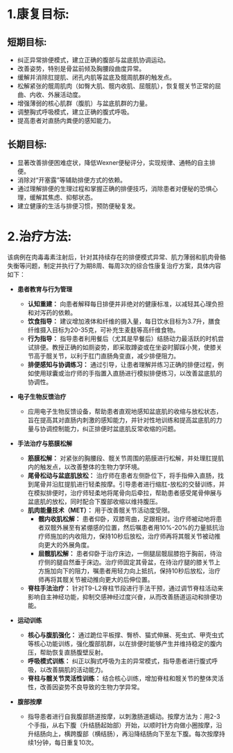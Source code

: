 # 1.康复目标:

## 短期目标:
*   纠正异常排便模式，建立正确的腹部与盆底肌协调运动。
*   改善姿势，特别是骨盆前倾及胸腰段曲度异常。
*   缓解并消除肛提肌、闭孔内肌等盆底及髋周肌群的触发点。
*   松解紧张的髋周肌肉（如臀大肌、髋内收肌、屈髋肌），恢复髋关节正常的屈曲、内收、外展活动度。
*   增强薄弱的核心肌群（腹肌）与盆底肌群的力量。
*   调整胸式呼吸模式，建立正确的腹式呼吸。
*   提高患者对直肠内粪便的感知能力。

## 长期目标:
*   显著改善排便困难症状，降低Wexner便秘评分，实现规律、通畅的自主排便。
*   消除对“开塞露”等辅助排便方式的依赖。
*   通过理解排便的生理过程和掌握正确的排便技巧，消除患者对便秘的恐惧心理，缓解其焦虑、抑郁状态。
*   建立健康的生活与排便习惯，预防便秘复发。

# 2.治疗方法:

该病例在肉毒毒素注射后，针对其持续存在的排便模式异常、肌力薄弱和肌肉骨骼失衡等问题，制定并执行了为期8周、每周3次的综合性康复治疗方案，具体内容如下：

*   **患者教育与行为管理**
    *   **认知重建：** 向患者解释每日排便并非绝对的健康标准，以减轻其心理负担和对泻药的依赖。
    *   **饮食指导：** 建议增加液体和纤维的摄入量，每日饮水目标为3.7升，膳食纤维摄入目标为20-35克，可补充生麦麸等高纤维食物。
    *   **行为指导：** 指导患者利用餐后（尤其是早餐后）结肠动力最活跃的时机尝试排便。教授正确的如厕姿势，即采取蹲姿或在坐姿时脚踩小凳，使膝关节高于髋关节，以利于肛门直肠角变直，减少排便阻力。
    *   **排便感知与协调练习：** 通过引导，让患者理解并练习正确的排便过程，例如使用球囊或治疗师的手指置入直肠进行模拟排便练习，以改善盆底肌的协调性。

*   **电子生物反馈治疗**
    *   应用电子生物反馈设备，帮助患者直观地感知盆底肌的收缩与放松状态，旨在提高其对直肠内刺激的感知能力，并针对性地训练和提高盆底肌的力量与协调控制能力，纠正排便时盆底肌反常收缩的问题。

*   **手法治疗与筋膜松解**
    *   **筋膜松解：** 对紧张的胸腰段、髋关节周围的筋膜进行松解，并处理肛提肌内的触发点，以改善整体的生物力学环境。
    *   **尾骨松动与盆底肌放松：** 治疗师在患者左侧卧位下，将手指伸入直肠，找到尾骨并沿肛提肌进行轻柔按摩。引导患者进行缩肛-放松的交替训练，并在模拟排便时，治疗师轻柔地将尾骨向后牵拉，帮助患者感受尾骨伸展与盆底肌的放松，同时配合下腹部收缩以维持腹压。
    *   **肌肉能量技术（MET）：** 用于改善髋关节活动度受限。
        *   **髋内收肌松解：** 患者仰卧，双膝弯曲，足跟相对。治疗师被动地将患者双髋外展至有紧绷感的位置，然后嘱患者用10%-20%的力量抵抗治疗师施加的内收阻力，保持10秒后放松，治疗师再将其髋关节被动推向更大的外展角度。
        *   **屈髋肌松解：** 患者仰卧于治疗床边，一侧腿屈髋屈膝抱于胸前，待治疗侧的腿自然垂于床边。治疗师固定其骨盆，在待治疗腿的膝关节上方施加向下的阻力，嘱患者用轻力向上抵抗，保持10秒后放松，治疗师再将其髋关节被动推向更大的后伸位置。
    *   **脊柱手法治疗：** 针对T9-L2脊柱节段进行手法干预，通过调节脊柱活动来影响自主神经功能，抑制交感神经过度兴奋，从而改善肠道运动和排便功能。

*   **运动训练**
    *   **核心与腹肌强化：** 通过跪位平板撑、臀桥、猫式伸展、死虫式、甲壳虫式等核心功能训练，强化腹部肌群，以在排便时能够产生并维持稳定的腹内压，帮助恢复直肠腹壁反射。
    *   **呼吸模式训练：** 纠正以胸式呼吸为主的异常模式，指导患者进行腹式呼吸，以改善膈肌的活动能力。
    *   **脊柱与髋关节灵活性训练：** 结合核心训练，增加脊柱和髋关节的整体灵活性，改善因姿势不良导致的生物力学异常。

*   **腹部按摩**
    *   指导患者进行自我腹部肠道按摩，以刺激肠道蠕动。按摩方法为：用2-3个手指，从右下腹（升结肠起始部）开始，以顺时针方向做小圈按摩，沿升结肠向上，横跨腹部（横结肠），再沿降结肠向下至左下腹。每次按摩持续1分钟，每日重复10次。